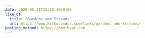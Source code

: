 ```yaml
---
date: 2020-05-21T22:28:49+0100
like_of:
  title: "Gardens and Streams"
  url: https://www.kickscondor.com/links/gardens-and-streams/
posting_method: https://omnibear.com
---
```


